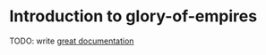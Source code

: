 # Introduction to glory-of-empires

TODO: write [great documentation](http://jacobian.org/writing/what-to-write/)
